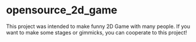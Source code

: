 # opensource_2d_game
 This project was intended to make funny 2D Game with many people.
 If you want to make some stages or gimmicks, you can cooperate to this project!
